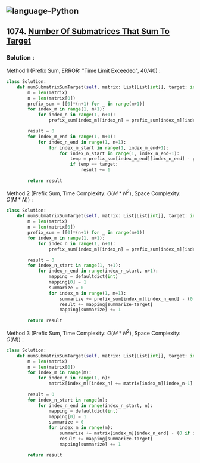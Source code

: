 ![language-Python](https://img.shields.io/badge/%20-Python-ffd43b?style=for-the-badge&logo=PYTHON)
---

## 1074. [Number Of Submatrices That Sum To Target](https://leetcode.com/problems/number-of-submatrices-that-sum-to-target)

### Solution :

Method 1 (Prefix Sum, ERROR: "Time Limit Exceeded", 40/40) :
```python
class Solution:
    def numSubmatrixSumTarget(self, matrix: List[List[int]], target: int) -> int:
        m = len(matrix)
        n = len(matrix[0])
        prefix_sum = [[0]*(n+1) for _ in range(m+1)]
        for index_m in range(1, m+1):
            for index_n in range(1, n+1):
                prefix_sum[index_m][index_n] = prefix_sum[index_m][index_n-1] + prefix_sum[index_m-1][index_n] - prefix_sum[index_m-1][index_n-1] + matrix[index_m-1][index_n-1]

        result = 0
        for index_m_end in range(1, m+1):
            for index_n_end in range(1, n+1):
                for index_m_start in range(1, index_m_end+1):
                    for index_n_start in range(1, index_n_end+1):
                        temp = prefix_sum[index_m_end][index_n_end] - prefix_sum[index_m_end][index_n_start-1] - prefix_sum[index_m_start-1][index_n_end] + prefix_sum[index_m_start-1][index_n_start-1]
                        if temp == target:
                            result += 1

        return result
```

Method 2 (Prefix Sum, Time Complexity: $O(M*N^2)$, Space Complexity: $O(M*N)$) :
```python
class Solution:
    def numSubmatrixSumTarget(self, matrix: List[List[int]], target: int) -> int:
        m = len(matrix)
        n = len(matrix[0])
        prefix_sum = [[0]*(n+1) for _ in range(m+1)]
        for index_m in range(1, m+1):
            for index_n in range(1, n+1):
                prefix_sum[index_m][index_n] = prefix_sum[index_m][index_n-1] + matrix[index_m-1][index_n-1]

        result = 0
        for index_n_start in range(1, n+1):
            for index_n_end in range(index_n_start, n+1):
                mapping = defaultdict(int)
                mapping[0] = 1
                summarize = 0
                for index_m in range(1, m+1):
                    summarize += prefix_sum[index_m][index_n_end] - (0 if index_n_start <= 1 else prefix_sum[index_m][index_n_start-1])
                    result += mapping[summarize-target]
                    mapping[summarize] += 1

        return result
```

Method 3 (Prefix Sum, Time Complexity: $O(M*N^2)$, Space Complexity: $O(M)$) :
```python
class Solution:
    def numSubmatrixSumTarget(self, matrix: List[List[int]], target: int) -> int:
        m = len(matrix)
        n = len(matrix[0])
        for index_m in range(m):
            for index_n in range(1, n):
                matrix[index_m][index_n] += matrix[index_m][index_n-1]

        result = 0
        for index_n_start in range(n):
            for index_n_end in range(index_n_start, n):
                mapping = defaultdict(int)
                mapping[0] = 1
                summarize = 0
                for index_m in range(m):
                    summarize += matrix[index_m][index_n_end] - (0 if index_n_start <= 0 else matrix[index_m][index_n_start-1])
                    result += mapping[summarize-target]
                    mapping[summarize] += 1

        return result
```
